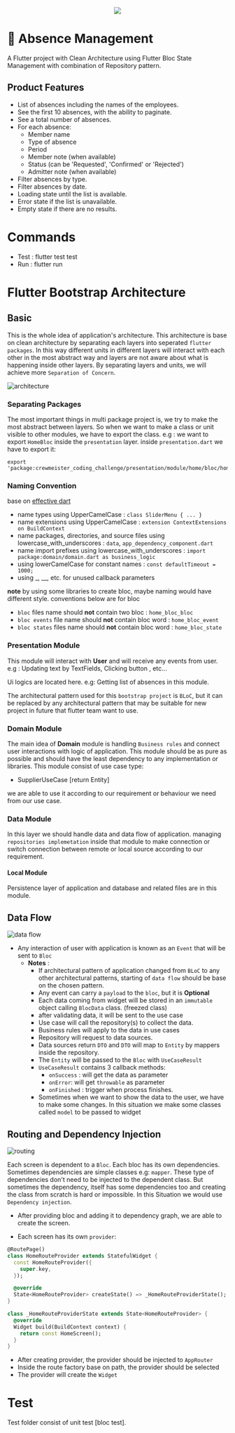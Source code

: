 <p align="center">
  <img src="https://crewmeister.com/images/logo_crewmeister_without_text.svg" />
</p>

# 🚀 Absence Management

A Flutter project with Clean Architecture using Flutter Bloc State Management with
combination of Repository pattern.

## Product Features

- List of absences including the names of the employees.
- See the first 10 absences, with the ability to paginate.
- See a total number of absences.
- For each absence:
  - Member name
  - Type of absence
  - Period
  - Member note (when available)
  - Status (can be 'Requested', 'Confirmed' or 'Rejected')
  -  Admitter note (when available)
- Filter absences by type.
- Filter absences by date.
- Loading state until the list is available.
- Error state if the list is unavailable.
- Empty state if there are no results.

# Commands
- Test : flutter test test
- Run : flutter run

# Flutter Bootstrap Architecture

## Basic

This is the whole idea of application's architecture.
This architecture is base on clean architecture by separating each layers
into seperated `flutter packages`. In this way different units
in different layers will interact with each other in the most abstract way
and layers are not aware about what is happening inside other layers. By separating layers and units, we will achieve
more `Separation of Concern`.

![architecture](docs/imgs/architecture.png)

### Separating Packages

The most important things in multi package project is, we try to make the most abstract between layers.
So when we want to make a class or unit visible to other modules, we have to export the class. e.g : we want to
export `HomeBloc` inside the `presentation` layer.
inside `presentation.dart` we have to export it:

```
export 'package:crewmeister_coding_challenge/presentation/module/home/bloc/home_bloc.dart';

```

### Naming Convention

base on  [effective dart](https://dart.dev/guides/language/effective-dart/style)

- name types using UpperCamelCase :
  `class SliderMenu { ... }
  `
- name extensions using UpperCamelCase : `extension ContextExtensions on BuildContext`
- name packages, directories, and source files using
  lowercase_with_underscores : `data`, `app_dependency_component.dart`
- name import prefixes using lowercase_with_underscores : `import package:domain/domain.dart as business_logic`
- using lowerCamelCase for constant names : `const defaultTimeout = 1000;`
- using _, __, etc. for unused callback parameters

**note** by using some libraries to create bloc, maybe naming would have different style. conventions below are for
bloc
- `bloc` files name should **not** contain two bloc : `home_bloc_bloc`
- `bloc events` file name should **not** contain bloc word : `home_bloc_event`
- `bloc states` files name should **not** contain bloc word : `home_bloc_state`

### Presentation Module

This module will interact with **User** and will receive any events from user. e.g : Updating text by TextFields,
Clicking button , etc...

Ui logics are located here. e.g: Getting list of absences in this module.

The architectural pattern used for this `bootstrap project` is `BLoC`, but
it can be replaced by any architectural pattern that may be suitable for new project in future that flutter team want to
use.


### Domain Module

The main idea of **Domain** module is handling `Business rules` and connect user interactions with logic of
application.
This module should be as pure as possible and should have the least dependency to any implementation or libraries.
This module consist of use case type:
- SupplierUseCase [return Entity]

we are able to use it according to our requirement or behaviour we need from our use case.

### Data Module

In this layer we should handle data and data flow of application. managing `repositories implemetation` inside that module to make connection or switch connection between remote or
local source according to our requirement.


#### Local Module

Persistence layer of application and database and related files are in this module.


## Data Flow

![data flow](docs/imgs/data_flow.png)

- Any interaction of user with application is known as an `Event` that will be sent to `Bloc`
    - **Notes** :
        - If architectural pattern of application changed from `BLoC` to any other architectural patterns, starting
          of `data flow` should be base on the chosen pattern.
        - Any event can carry a `payload` to the `bloc`, but it is **Optional**
        - Each data coming from widget will be stored in an `immutable` object calling `BlocData` class. (freezed class)
        - after validating data, it will be sent to the use case
        - Use case will call the repository(s) to collect the data.
        - Business rules will apply to the data in use cases
        - Repository will request to data sources.
        - Data sources return `DTO` and `DTO` will map to `Entity` by mappers inside the repository.
        - The `Entity` will be passed to the `Bloc` with `UseCaseResult`
        - `UseCaseResult` contains 3 callback methods:
            - `onSuccess` : will get the data as parameter
            - `onError`: will get `throwable` as parameter
            - `onFinished` : trigger when process finishes.
        - Sometimes when we want to show the data to the user, we have to make some changes. In this situation we make
          some classes called `model` to be passed to widget

## Routing and Dependency Injection

![routing](docs/imgs/routing.png)

Each screen is dependent to a `Bloc`. Each bloc has its own dependencies. Sometimes dependencies are simple classes
e.g: `mapper`. These type of dependencies don't need to be injected to the dependent class.
But sometimes the dependency, itself has some dependencies too and creating the class from scratch is hard or
impossible.
In this Situation we would use `Dependency injection`.


- After providing bloc and adding it to dependency graph, we are able to create the screen.

- Each screen has its own `provider`:

```dart
@RoutePage()
class HomeRouteProvider extends StatefulWidget {
  const HomeRouteProvider({
    super.key,
  });

  @override
  State<HomeRouteProvider> createState() => _HomeRouteProviderState();
}

class _HomeRouteProviderState extends State<HomeRouteProvider> {
  @override
  Widget build(BuildContext context) {
    return const HomeScreen();
  }
}
```

- After creating provider, the provider should be injected to `AppRouter`
- Inside the route factory base on path, the provider should be selected
- The provider will create the `Widget`


# Test

Test folder consist of  unit test [bloc test].


